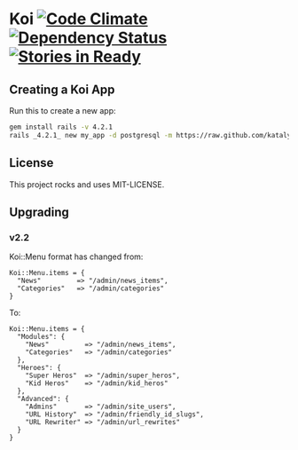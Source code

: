 # Koi [![Code Climate](https://codeclimate.com/github/katalyst/koi.png)](https://codeclimate.com/github/katalyst/koi) [![Dependency Status](https://gemnasium.com/katalyst/koi.png)](https://gemnasium.com/katalyst/koi) [![Stories in Ready](https://badge.waffle.io/katalyst/koi.png?label=ready&title=Ready)](https://waffle.io/katalyst/koi)

## Creating a Koi App

Run this to create a new app:

```bash
gem install rails -v 4.2.1
rails _4.2.1_ new my_app -d postgresql -m https://raw.github.com/katalyst/koi/v2.2.0/lib/templates/application/app.rb
```

## License

This project rocks and uses MIT-LICENSE.

## Upgrading

### v2.2

Koi::Menu format has changed from:

```
Koi::Menu.items = {
  "News"         => "/admin/news_items",
  "Categories"   => "/admin/categories"
}
```

To:

```
Koi::Menu.items = {
  "Modules": {
    "News"         => "/admin/news_items",
    "Categories"   => "/admin/categories"
  },
  "Heroes": {
    "Super Heros"  => "/admin/super_heros",
    "Kid Heros"    => "/admin/kid_heros"
  },
  "Advanced": {
    "Admins"       => "/admin/site_users",
    "URL History"  => "/admin/friendly_id_slugs",
    "URL Rewriter" => "/admin/url_rewrites"
  }
}
```